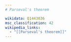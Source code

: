 ```yaml
---
# Parseval's theorem

wikidata: Q1443036
msc_classification: 42
wikipedia_links:
  - "[[Parseval's theorem]]"
---
```

